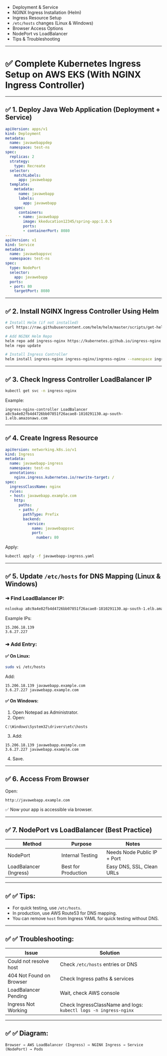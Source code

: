 
* Deployment & Service
* NGINX Ingress Installation (Helm)
* Ingress Resource Setup
* `/etc/hosts` changes (Linux & Windows)
* Browser Access Options
* NodePort vs LoadBalancer
* Tips & Troubleshooting

---


# ✅ Complete Kubernetes Ingress Setup on AWS EKS (With NGINX Ingress Controller)

---

## ✅ 1. Deploy Java Web Application (Deployment + Service)

```yaml
apiVersion: apps/v1
kind: Deployment
metadata:
  name: javawebappdep
  namespace: test-ns
spec:
  replicas: 2
  strategy:
    type: Recreate
  selector:
    matchLabels:
      app: javawebapp
  template:
    metadata:
      name: javawebapp
      labels:
        app: javawebapp
    spec:
      containers:
      - name: javawebapp
        image: kkeducation12345/spring-app:1.0.5
        ports:
        - containerPort: 8080
---
apiVersion: v1
kind: Service
metadata:
  name: javawebappsvc
  namespace: test-ns
spec:
  type: NodePort
  selector:
    app: javawebapp
  ports:
  - port: 80
    targetPort: 8080
````

---

## ✅ 2. Install NGINX Ingress Controller Using Helm

```bash
# Install Helm (if not installed)
curl https://raw.githubusercontent.com/helm/helm/master/scripts/get-helm-3 | bash

# Add NGINX Helm Repo
helm repo add ingress-nginx https://kubernetes.github.io/ingress-nginx
helm repo update

# Install Ingress Controller
helm install ingress-nginx ingress-nginx/ingress-nginx --namespace ingress-nginx --create-namespace
```

---

## ✅ 3. Check Ingress Controller LoadBalancer IP

```bash
kubectl get svc -n ingress-nginx
```

Example:

```
ingress-nginx-controller LoadBalancer a8c9a4e82fb4d4726bb07851f26acae8-1810291130.ap-south-1.elb.amazonaws.com
```

---

## ✅ 4. Create Ingress Resource

```yaml
apiVersion: networking.k8s.io/v1
kind: Ingress
metadata:
  name: javawebapp-ingress
  namespace: test-ns
  annotations:
    nginx.ingress.kubernetes.io/rewrite-target: /
spec:
  ingressClassName: nginx
  rules:
  - host: javawebapp.example.com
    http:
      paths:
      - path: /
        pathType: Prefix
        backend:
          service:
            name: javawebappsvc
            port:
              number: 80
```

Apply:

```bash
kubectl apply -f javawebapp-ingress.yaml
```

---

## ✅ 5. Update `/etc/hosts` for DNS Mapping (Linux & Windows)

### ➜ Find LoadBalancer IP:

```bash
nslookup a8c9a4e82fb4d4726bb07851f26acae8-1810291130.ap-south-1.elb.amazonaws.com
```

Example IPs:

```
15.206.18.139
3.6.27.227
```

### ➜ Add Entry:

#### ✅ On Linux:

```bash
sudo vi /etc/hosts
```

Add:

```
15.206.18.139 javawebapp.example.com
3.6.27.227 javawebapp.example.com
```

#### ✅ On Windows:

1. Open Notepad as Administrator.
2. Open:

```
C:\Windows\System32\drivers\etc\hosts
```

3. Add:

```
15.206.18.139 javawebapp.example.com
3.6.27.227 javawebapp.example.com
```

4. Save.

---

## ✅ 6. Access From Browser

Open:

```
http://javawebapp.example.com
```

✅ Now your app is accessible via browser.

---

## ✅ 7. NodePort vs LoadBalancer (Best Practice)

| Method                 | Purpose             | Notes                       |
| ---------------------- | ------------------- | --------------------------- |
| NodePort               | Internal Testing    | Needs Node Public IP + Port |
| LoadBalancer (Ingress) | Best for Production | Easy DNS, SSL, Clean URLs   |

---

## ✅ ✅ Tips:

* For quick testing, use `/etc/hosts`.
* In production, use AWS Route53 for DNS mapping.
* You can remove `host` from Ingress YAML for quick testing without DNS.

---

## ✅ ✅ Troubleshooting:

| Issue                    | Solution                                                         |
| ------------------------ | ---------------------------------------------------------------- |
| Could not resolve host   | Check `/etc/hosts` entries or DNS                                |
| 404 Not Found on Browser | Check Ingress paths & services                                   |
| LoadBalancer Pending     | Wait, check AWS console                                          |
| Ingress Not Working      | Check IngressClassName and logs: `kubectl logs -n ingress-nginx` |

---

## ✅ ✅ Diagram:

```
Browser → AWS LoadBalancer (Ingress) → NGINX Ingress → Service (NodePort) → Pods
```


